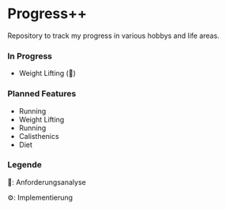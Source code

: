 # Progress++
Repository to track my progress in various hobbys and life areas.


### In Progress
- Weight Lifting (📝)


### Planned Features
- Running
- Weight Lifting
- Running
- Calisthenics
- Diet


### Legende
📝: Anforderungsanalyse

⚙️: Implementierung
